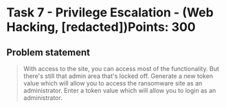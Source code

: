 # Task 7 - Privilege Escalation - (Web Hacking, [redacted])Points: 300

## Problem statement

> With access to the site, you can access most of the functionality. But there's still that admin area that's locked off.
> Generate a new token value which will allow you to access the ransomware site as an administrator.
> Enter a token value which will allow you to login as an administrator.



```python

```
